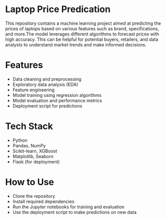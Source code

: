 # Laptop Price Predication
This repository contains a machine learning project aimed at predicting the prices of laptops based on various features such as brand, specifications, and more.The model leverages different algorithms to forecast prices with high accuracy. This can be helpful for potential buyers, retailers, and data analysts to understand market trends and make informed decisions.
# Features 
+ Data cleaning and preprocessing 
+ Exploratory data analysis (EDA) 
+ Feature engineering 
+ Model training using regression algorithms 
+ Model evaluation and performance metrics 
+ Deployment script for predictions
# Tech Stack
+ Python
+ Pandas, NumPy
+ Scikit-learn, XGBoost
+ Matplotlib, Seaborn
+ Flask (for deployment)
# How to Use
+ Clone the repository
+ Install required dependencies
+ Run the Jupyter notebooks for training and evaluation
+ Use the deployment script to make predictions on new data


